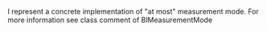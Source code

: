 I represent a concrete implementation of "at most" measurement mode.
For more information see class comment of BlMeasurementMode
